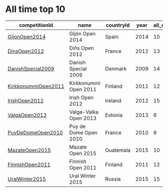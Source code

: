 # All time top 10

|  competitionId|  name|  countryId|  year|  all_count|  n_events|  ratio |
| --------| --------| --------| --------| --------| --------| --------|
|  [GijonOpen2014](https://www.worldcubeassociation.org/competitions/GijonOpen2014)|  Gijón Open 2014|  Spain|  2014|  10|  14|  1.4 |
|  [DinsOpen2012](https://www.worldcubeassociation.org/competitions/DinsOpen2012)|  Diñs Open 2012|  France|  2012|  13|  17|  1.30769230769231 |
|  [DanishSpecial2009](https://www.worldcubeassociation.org/competitions/DanishSpecial2009)|  Danish Special 2009|  Denmark|  2009|  14|  17|  1.21428571428571 |
|  [KirkkonummiOpen2011](https://www.worldcubeassociation.org/competitions/KirkkonummiOpen2011)|  Kirkkonummi Open 2011|  Finland|  2011|  12|  14|  1.16666666666667 |
|  [IrishOpen2012](https://www.worldcubeassociation.org/competitions/IrishOpen2012)|  Irish Open 2012|  Ireland|  2012|  15|  17|  1.13333333333333 |
|  [ValgaOpen2013](https://www.worldcubeassociation.org/competitions/ValgaOpen2013)|  Valga-Valka Open 2013|  Estonia|  2013|  8|  9|  1.125 |
|  [PuyDeDomeOpen2010](https://www.worldcubeassociation.org/competitions/PuyDeDomeOpen2010)|  Puy de Dome Open 2010|  France|  2010|  9|  10|  1.11111111111111 |
|  [MazateOpen2015](https://www.worldcubeassociation.org/competitions/MazateOpen2015)|  Mazate Open 2015|  Guatemala|  2015|  10|  11|  1.1 |
|  [FinnishOpen2011](https://www.worldcubeassociation.org/competitions/FinnishOpen2011)|  Finnish Open 2011|  Finland|  2011|  12|  13|  1.08333333333333 |
|  [UralWinter2015](https://www.worldcubeassociation.org/competitions/UralWinter2015)|  Ural Winter 2015|  Russia|  2015|  15|  16|  1.06666666666667 |
